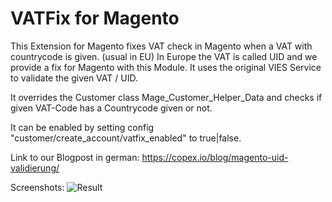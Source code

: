VATFix for Magento
================

This Extension for Magento fixes VAT check in Magento when a VAT with countrycode is given. (usual in EU)
In Europe the VAT is called UID and we provide a fix for Magento with this Module. It uses the original VIES Service to validate the given VAT / UID.

It overrides the Customer class Mage_Customer_Helper_Data and checks if given VAT-Code has a Countrycode given or not.

It can be enabled by setting config "customer/create_account/vatfix_enabled" to true|false.

Link to our Blogpost in german: https://copex.io/blog/magento-uid-validierung/

Screenshots:
![Result](https://copex.io/wp-content/uploads/2015/09/Bildschirmfoto6-1024x294-1024x294.png)
